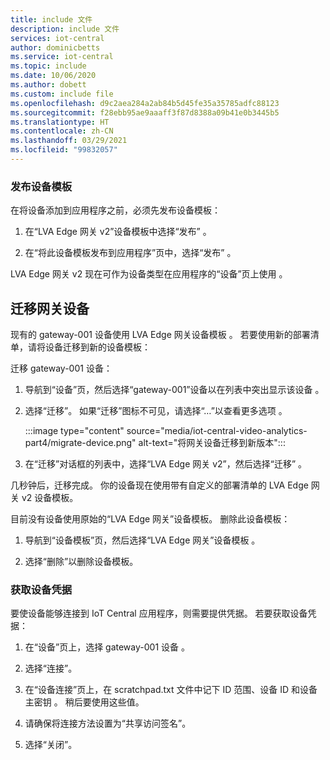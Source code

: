 ```yaml
---
title: include 文件
description: include 文件
services: iot-central
author: dominicbetts
ms.service: iot-central
ms.topic: include
ms.date: 10/06/2020
ms.author: dobett
ms.custom: include file
ms.openlocfilehash: d9c2aea284a2ab84b5d45fe35a35785adfc88123
ms.sourcegitcommit: f28ebb95ae9aaaff3f87d8388a09b41e0b3445b5
ms.translationtype: HT
ms.contentlocale: zh-CN
ms.lasthandoff: 03/29/2021
ms.locfileid: "99832057"
---
```

### <a name="publish-the-device-template"></a>发布设备模板

在将设备添加到应用程序之前，必须先发布设备模板：

1. 在“LVA Edge 网关 v2”设备模板中选择“发布” 。

1. 在“将此设备模板发布到应用程序”页中，选择“发布” 。

LVA Edge 网关 v2 现在可作为设备类型在应用程序的“设备”页上使用 。

## <a name="migrate-the-gateway-device"></a>迁移网关设备

现有的 gateway-001 设备使用 LVA Edge 网关设备模板 。 若要使用新的部署清单，请将设备迁移到新的设备模板：

迁移 gateway-001 设备：

1. 导航到“设备”页，然后选择“gateway-001”设备以在列表中突出显示该设备 。

1. 选择“迁移”。 如果“迁移”图标不可见，请选择“…”以查看更多选项 。

    :::image type="content" source="media/iot-central-video-analytics-part4/migrate-device.png" alt-text="将网关设备迁移到新版本":::

1. 在“迁移”对话框的列表中，选择“LVA Edge 网关 v2”，然后选择“迁移”  。

几秒钟后，迁移完成。 你的设备现在使用带有自定义的部署清单的 LVA Edge 网关 v2 设备模板。

目前没有设备使用原始的“LVA Edge 网关”设备模板。 删除此设备模板：

1. 导航到“设备模板”页，然后选择“LVA Edge 网关”设备模板 。

1. 选择“删除”以删除设备模板。

### <a name="get-the-device-credentials"></a>获取设备凭据

要使设备能够连接到 IoT Central 应用程序，则需要提供凭据。 若要获取设备凭据：

1. 在“设备”页上，选择 gateway-001 设备 。

1. 选择“连接”。

1. 在“设备连接”页上，在 scratchpad.txt 文件中记下 ID 范围、设备 ID 和设备主密钥  。 稍后要使用这些值。

1. 请确保将连接方法设置为“共享访问签名”。

1. 选择“关闭”。

